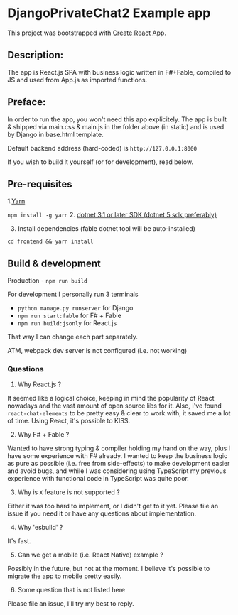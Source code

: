 # DjangoPrivateChat2 Example app 

This project was bootstrapped with [Create React App](https://github.com/facebook/create-react-app).


## Description:

The app is React.js SPA with business logic written in F#+Fable, compiled to JS and used from App.js as imported functions.

## Preface:

In order to run the app, you won't need this app explicitely.
The app is built & shipped via main.css & main.js in the folder above (in static) and is used by Django in base.html template.

Default backend address (hard-coded) is `http://127.0.0.1:8000`

If you wish to build it yourself (or for development), read below.

## Pre-requisites

1.[Yarn](https://yarnpkg.com/) 

`npm install -g yarn`
2. [dotnet 3.1 or later SDK (dotnet 5 sdk preferably)](https://dotnet.microsoft.com/download/dotnet/5.0)
   
3. Install dependencies (fable dotnet tool will be auto-installed)

`cd frontend && yarn install`
   
## Build & development

Production - `npm run build`

For development I personally run 3 terminals 
- `python manage.py runserver` for Django
- `npm run start:fable` for F# + Fable
- `npm run build:jsonly` for React.js

That way I can change each part separately.

ATM, webpack dev server is not configured (i.e. not working)

### Questions

1. Why React.js ?

It seemed like a logical choice, keeping in mind the popularity of React nowadays and the vast amount of open source libs for it.
Also, I've found `react-chat-elements` to be pretty easy & clear to work with, it saved me a lot of time.
Using React, it's possible to KISS.

2. Why F# + Fable ?

Wanted to have strong typing & compiler holding my hand on the way, plus I have some experience with F# already.
I wanted to keep the business logic as pure as possible (i.e. free from side-effects) to make development easier and avoid bugs, 
and while I was considering using TypeScript my previous experience with functional code in TypeScript was quite poor.
   
3. Why is `X` feature is not supported ?

Either it was too hard to implement, or I didn't get to it yet. Please file an issue if you need it or have any questions about implementation.

4. Why 'esbuild' ?

It's fast.

5. Can we get a mobile (i.e. React Native) example ?

Possibly in the future, but not at the moment. I believe it's possible to migrate the app to mobile pretty easily.

6. Some question that is not listed here

Please file an issue, I'll try my best to reply.
